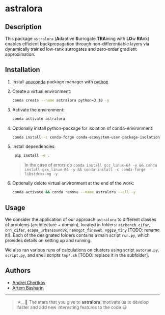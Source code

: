 # astralora


## Description

This package `astralora` (**A**daptive **S**urrogate **TRA**ining with **LO**w **RA**nk) enables efficient backpropagation through non-differentiable layers via dynamically trained low-rank surrogates and zero-order gradient approximation.


## Installation

1. Install [anaconda](https://www.anaconda.com) package manager with [python](https://www.python.org)

2. Create a virtual environment:
    ```bash
    conda create --name astralora python=3.10 -y
    ```

3. Activate the environment:
    ```bash
    conda activate astralora 
    ```

4. Optionally install python-package for isolation of conda-environment:
    ```bash
    conda install -c conda-forge conda-ecosystem-user-package-isolation -y
    ```

5. Install dependencies:
    ```bash
     pip install -e .
    ```
    > In the case of errors do `conda install gcc_linux-64 -y && conda install gxx_linux-64 -y && conda install -c conda-forge libstdcxx-ng -y`

6. Optionally delete virtual environment at the end of the work:
    ```bash
    conda activate && conda remove --name astralora --all -y
    ```
    

## Usage

We consider the application of our approach `astralora` to different classes of problems (architecture + domain), located in folders: `airbench_cifar`, `cnn_cifar`, `ecapa_urbansound8k`, `nanogpt_fineweb`, `vgg19_tiny` [TODO: rename it!]. Each of the designated folders contains a main script `run.py`, which provides details on setting up and running.

We also ran various runs of calculations on clusters using script `autorun.py`, `script.py`, and shell scripts `tmp*.sh` [TODO: replace it in the subfolder].


## Authors

- [Andrei Chertkov](https://github.com/AndreiChertkov)
- [Artem Basharin](https://github.com/a-wernon)


---


> ✭__🚂  The stars that you give to **astralora**, motivate us to develop faster and add new interesting features to the code 😃